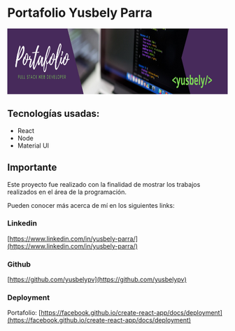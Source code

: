 # Portafolio Yusbely Parra

<img height="150" src="./portada.png" />


## Tecnologías usadas:

- React
- Node
- Material UI

## Importante

Este proyecto fue realizado con la finalidad de mostrar los trabajos realizados en el área de la programación. 

Pueden conocer más acerca de mí en los siguientes links:

### Linkedin

 [https://www.linkedin.com/in/yusbely-parra/](https://www.linkedin.com/in/yusbely-parra/)

### Github

 [https://github.com/yusbelypv](https://github.com/yusbelypv)


### Deployment

Portafolio: [https://facebook.github.io/create-react-app/docs/deployment](https://facebook.github.io/create-react-app/docs/deployment)
